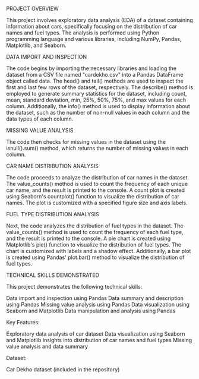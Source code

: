 PROJECT OVERVIEW

This project involves exploratory data analysis (EDA) of a dataset containing information about cars, specifically focusing on the distribution of car names and fuel types. The analysis is performed using Python programming language and various libraries, including NumPy, Pandas, Matplotlib, and Seaborn.

DATA IMPORT AND INSPECTION

The code begins by importing the necessary libraries and loading the dataset from a CSV file named "cardekho.csv" into a Pandas DataFrame object called data. The head() and tail() methods are used to inspect the first and last few rows of the dataset, respectively. The describe() method is employed to generate summary statistics for the dataset, including count, mean, standard deviation, min, 25%, 50%, 75%, and max values for each column. Additionally, the info() method is used to display information about the dataset, such as the number of non-null values in each column and the data types of each column.

MISSING VALUE ANALYSIS

The code then checks for missing values in the dataset using the isnull().sum() method, which returns the number of missing values in each column.

CAR NAME DISTRIBUTION ANALYSIS

The code proceeds to analyze the distribution of car names in the dataset. The value_counts() method is used to count the frequency of each unique car name, and the result is printed to the console. A count plot is created using Seaborn's countplot() function to visualize the distribution of car names. The plot is customized with a specified figure size and axis labels.

FUEL TYPE DISTRIBUTION ANALYSIS

Next, the code analyzes the distribution of fuel types in the dataset. The value_counts() method is used to count the frequency of each fuel type, and the result is printed to the console. A pie chart is created using Matplotlib's pie() function to visualize the distribution of fuel types. The chart is customized with labels and a shadow effect. Additionally, a bar plot is created using Pandas' plot.bar() method to visualize the distribution of fuel types.

TECHNICAL SKILLS DEMONSTRATED

This project demonstrates the following technical skills:

Data import and inspection using Pandas
Data summary and description using Pandas
Missing value analysis using Pandas
Data visualization using Seaborn and Matplotlib
Data manipulation and analysis using Pandas


Key Features:

Exploratory data analysis of car dataset
Data visualization using Seaborn and Matplotlib
Insights into distribution of car names and fuel types
Missing value analysis and data summary

Dataset:

Car Dekho dataset (included in the repository)

